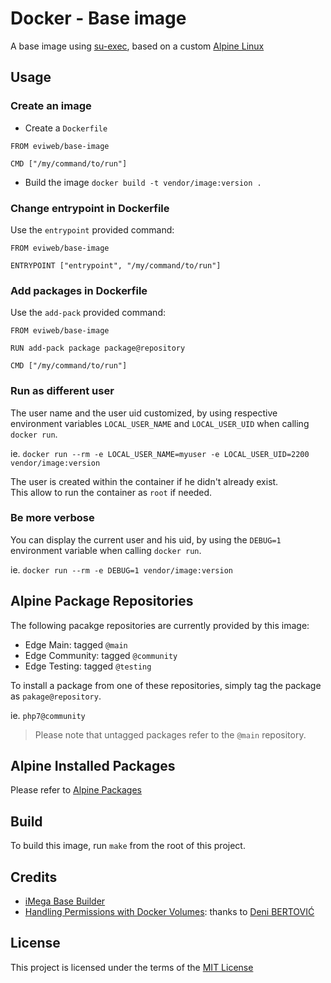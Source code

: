 Docker - Base image
===================
A base image using [su-exec][su-exec], based on a custom [Alpine Linux][alpine]

Usage
-----
### Create an image
* Create a `Dockerfile`
```
FROM eviweb/base-image

CMD ["/my/command/to/run"]
```
* Build the image
`docker build -t vendor/image:version .`

### Change entrypoint in Dockerfile
Use the `entrypoint` provided command:    

```
FROM eviweb/base-image

ENTRYPOINT ["entrypoint", "/my/command/to/run"]
```

### Add packages in Dockerfile
Use the `add-pack` provided command:    

```
FROM eviweb/base-image

RUN add-pack package package@repository

CMD ["/my/command/to/run"]
```

### Run as different user
The user name and the user uid customized, by using respective environment variables `LOCAL_USER_NAME` and `LOCAL_USER_UID` when calling `docker run`.    

ie. `docker run --rm -e LOCAL_USER_NAME=myuser -e LOCAL_USER_UID=2200 vendor/image:version`   

The user is created within the container if he didn't already exist.    
This allow to run the container as `root` if needed.

### Be more verbose
You can display the current user and his uid, by using the `DEBUG=1` environment variable when calling `docker run`.    

ie. `docker run --rm -e DEBUG=1 vendor/image:version`   

Alpine Package Repositories
---------------------------
The following pacakge repositories are currently provided by this image:
* Edge Main: tagged `@main`
* Edge Community: tagged `@community`
* Edge Testing: tagged `@testing`

To install a package from one of these repositories, simply tag the package as `pakage@repository`.

ie. `php7@community`

> Please note that untagged packages refer to the `@main` repository.

Alpine Installed Packages
-------------------------
Please refer to [Alpine Packages](/alpine-packages.md)

Build
-----
To build this image, run `make` from the root of this project.

Credits
-------
* [iMega Base Builder][imega-docker]
* [Handling Permissions with Docker Volumes][denibertovic]: thanks to [Deni BERTOVI&#262;][denibertovic-github]

License
-------
This project is licensed under the terms of the [MIT License](/LICENSE)

[alpine]: https://alpinelinux.org/
[denibertovic]: https://denibertovic.com/posts/handling-permissions-with-docker-volumes/
[denibertovic-github]: https://github.com/denibertovic
[imega-docker]: https://github.com/imega-docker/base-builder
[su-exec]: https://github.com/ncopa/su-exec